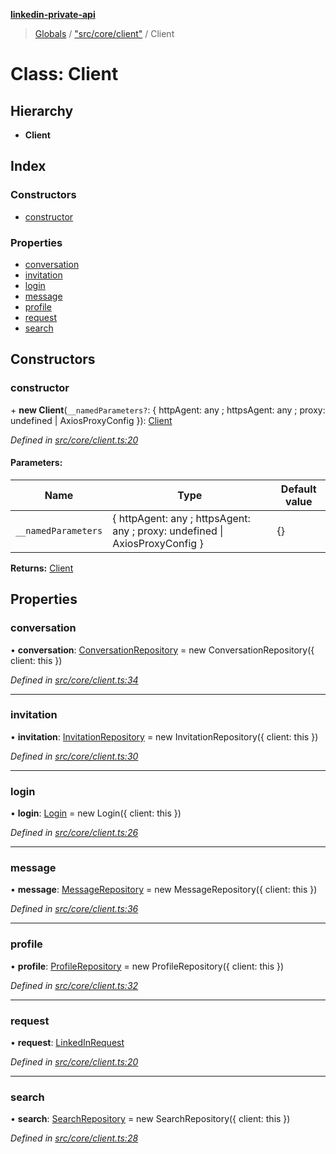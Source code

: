 **[linkedin-private-api](../README.md)**

> [Globals](../globals.md) / ["src/core/client"](../modules/_src_core_client_.md) / Client

# Class: Client

## Hierarchy

* **Client**

## Index

### Constructors

* [constructor](_src_core_client_.client.md#constructor)

### Properties

* [conversation](_src_core_client_.client.md#conversation)
* [invitation](_src_core_client_.client.md#invitation)
* [login](_src_core_client_.client.md#login)
* [message](_src_core_client_.client.md#message)
* [profile](_src_core_client_.client.md#profile)
* [request](_src_core_client_.client.md#request)
* [search](_src_core_client_.client.md#search)

## Constructors

### constructor

\+ **new Client**(`__namedParameters?`: { httpAgent: any ; httpsAgent: any ; proxy: undefined \| AxiosProxyConfig  }): [Client](_src_core_client_.client.md)

*Defined in [src/core/client.ts:20](https://github.com/eilonmore/linkedin-private-api/blob/a05191c/src/core/client.ts#L20)*

#### Parameters:

Name | Type | Default value |
------ | ------ | ------ |
`__namedParameters` | { httpAgent: any ; httpsAgent: any ; proxy: undefined \| AxiosProxyConfig  } | {} |

**Returns:** [Client](_src_core_client_.client.md)

## Properties

### conversation

•  **conversation**: [ConversationRepository](_src_repositories_conversation_repository_.conversationrepository.md) = new ConversationRepository({ client: this })

*Defined in [src/core/client.ts:34](https://github.com/eilonmore/linkedin-private-api/blob/a05191c/src/core/client.ts#L34)*

___

### invitation

•  **invitation**: [InvitationRepository](_src_repositories_invitation_repository_.invitationrepository.md) = new InvitationRepository({ client: this })

*Defined in [src/core/client.ts:30](https://github.com/eilonmore/linkedin-private-api/blob/a05191c/src/core/client.ts#L30)*

___

### login

•  **login**: [Login](_src_core_login_.login.md) = new Login({ client: this })

*Defined in [src/core/client.ts:26](https://github.com/eilonmore/linkedin-private-api/blob/a05191c/src/core/client.ts#L26)*

___

### message

•  **message**: [MessageRepository](_src_repositories_message_repository_.messagerepository.md) = new MessageRepository({ client: this })

*Defined in [src/core/client.ts:36](https://github.com/eilonmore/linkedin-private-api/blob/a05191c/src/core/client.ts#L36)*

___

### profile

•  **profile**: [ProfileRepository](_src_repositories_profile_repository_.profilerepository.md) = new ProfileRepository({ client: this })

*Defined in [src/core/client.ts:32](https://github.com/eilonmore/linkedin-private-api/blob/a05191c/src/core/client.ts#L32)*

___

### request

•  **request**: [LinkedInRequest](_src_core_linkedin_request_.linkedinrequest.md)

*Defined in [src/core/client.ts:20](https://github.com/eilonmore/linkedin-private-api/blob/a05191c/src/core/client.ts#L20)*

___

### search

•  **search**: [SearchRepository](_src_repositories_search_repository_.searchrepository.md) = new SearchRepository({ client: this })

*Defined in [src/core/client.ts:28](https://github.com/eilonmore/linkedin-private-api/blob/a05191c/src/core/client.ts#L28)*
